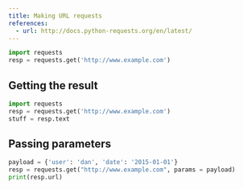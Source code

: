 ```yaml
---
title: Making URL requests
references:
  - url: http://docs.python-requests.org/en/latest/
---
```



~~~py
import requests
resp = requests.get('http://www.example.com')
~~~


## Getting the result

~~~py
import requests
resp = requests.get('http://www.example.com')
stuff = resp.text
~~~


## Passing parameters

~~~py
payload = {'user': 'dan', 'date': '2015-01-01'}
resp = requests.get("http://www.example.com", params = payload)
print(resp.url)
~~~


